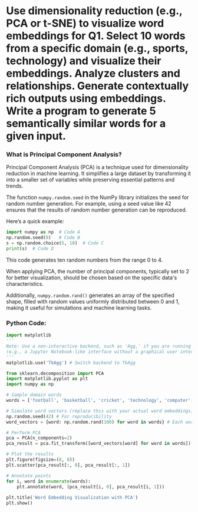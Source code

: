 # Use dimensionality reduction (e.g., PCA or t-SNE) to visualize word embeddings for Q1. Select 10 words from a specific domain (e.g., sports, technology) and visualize their embeddings. Analyze clusters and relationships. Generate contextually rich outputs using embeddings. Write a program to generate 5 semantically similar words for a given input.
### What is Principal Component Analysis?

Principal Component Analysis (PCA) is a technique used for dimensionality reduction in machine learning. It simplifies a large dataset by transforming it into a smaller set of variables while preserving essential patterns and trends.

The function `numpy.random.seed` in the NumPy library initializes the seed for random number generation. For example, using a seed value like 42 ensures that the results of random number generation can be reproduced.

Here’s a quick example:

```python
import numpy as np  # Code A
np.random.seed(0)   # Code B
s = np.random.choice(5, 10)  # Code C
print(s)  # Code D
```

This code generates ten random numbers from the range 0 to 4.

When applying PCA, the number of principal components, typically set to 2 for better visualization, should be chosen based on the specific data's characteristics.

Additionally, `numpy.random.rand()` generates an array of the specified shape, filled with random values uniformly distributed between 0 and 1, making it useful for simulations and machine learning tasks.

### Python Code:

```python
import matplotlib
'''
Note: Use a non-interactive backend, such as 'Agg,' if you are running in an environment that operates headless
(e.g., a Jupyter Notebook-like interface without a graphical user interface [GUI], such as Google Colab).
'''
matplotlib.use('TkAgg') # Switch backend to TkAgg

from sklearn.decomposition import PCA
import matplotlib.pyplot as plt
import numpy as np

# Sample domain words
words = ['football', 'basketball', 'cricket', 'technology', 'computer', 'robot', 'AI', 'cloud', 'python', 'data']

# Simulate word vectors (replace this with your actual word embeddings)
np.random.seed(42) # For reproducibility
word_vectors = {word: np.random.rand(100) for word in words} # Each word has a 100-dimensional vector

# Perform PCA
pca = PCA(n_components=2)
pca_result = pca.fit_transform([word_vectors[word] for word in words])

# Plot the results
plt.figure(figsize=(8, 8))
plt.scatter(pca_result[:, 0], pca_result[:, 1])

# Annotate points
for i, word in enumerate(words):
	plt.annotate(word, (pca_result[i, 0], pca_result[i, 1]))
	
plt.title('Word Embedding Visualization with PCA')
plt.show()
```
